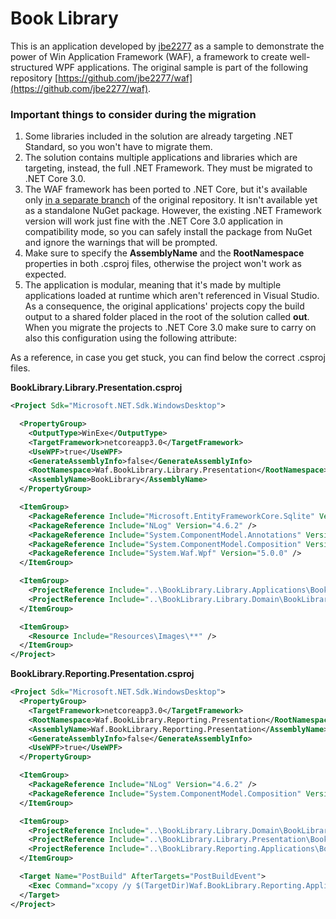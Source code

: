 ﻿# Book Library

This is an application developed by [jbe2277](https://github.com/jbe2277) as a sample to demonstrate the power of Win Application Framework (WAF), a framework to create well-structured WPF applications. The original sample is part of the following repository [https://github.com/jbe2277/waf](https://github.com/jbe2277/waf).

### Important things to consider during the migration

1. Some libraries included in the solution are already targeting .NET Standard, so you won't have to migrate them.
2. The solution contains multiple applications and libraries which are targeting, instead, the full .NET Framework. They must be migrated to .NET Core 3.0.
3. The WAF framework has been ported to .NET Core, but it's available only [in a separate branch](https://github.com/jbe2277/waf/tree/netcoreapp3.0) of the original repository. It isn't available yet as a standalone NuGet package. However, the existing .NET Framework version will work just fine with the .NET Core 3.0 application in compatibility mode, so you can safely install the package from NuGet and ignore the warnings that will be prompted.
3. Make sure to specify the **AssemblyName** and the **RootNamespace** properties in both .csproj files, otherwise the project won't work as expected.
4. The application is modular, meaning that it's made by multiple applications loaded at runtime which aren't referenced in Visual Studio. As a consequence, the original applications' projects copy the build output to a shared folder placed in the root of the solution called **out**. When you migrate the projects to .NET Core 3.0 make sure to carry on also this configuration using the following attribute:



As a reference, in case you get stuck, you can find below the correct .csproj files.

**BookLibrary.Library.Presentation.csproj**
```xml
<Project Sdk="Microsoft.NET.Sdk.WindowsDesktop">

  <PropertyGroup>
    <OutputType>WinExe</OutputType>
    <TargetFramework>netcoreapp3.0</TargetFramework>
    <UseWPF>true</UseWPF>
    <GenerateAssemblyInfo>false</GenerateAssemblyInfo>
    <RootNamespace>Waf.BookLibrary.Library.Presentation</RootNamespace>
    <AssemblyName>BookLibrary</AssemblyName>
  </PropertyGroup>

  <ItemGroup>
    <PackageReference Include="Microsoft.EntityFrameworkCore.Sqlite" Version="2.2.4" />
    <PackageReference Include="NLog" Version="4.6.2" />
    <PackageReference Include="System.ComponentModel.Annotations" Version="4.5.0" />
    <PackageReference Include="System.ComponentModel.Composition" Version="4.6.0-preview.19073.11" />
    <PackageReference Include="System.Waf.Wpf" Version="5.0.0" />
  </ItemGroup>

  <ItemGroup>
    <ProjectReference Include="..\BookLibrary.Library.Applications\BookLibrary.Library.Applications.csproj" />
    <ProjectReference Include="..\BookLibrary.Library.Domain\BookLibrary.Library.Domain.csproj" />
  </ItemGroup>

  <ItemGroup>
    <Resource Include="Resources\Images\**" />
  </ItemGroup>
</Project>
```

**BookLibrary.Reporting.Presentation.csproj**
```xml
<Project Sdk="Microsoft.NET.Sdk.WindowsDesktop">
  <PropertyGroup>
    <TargetFramework>netcoreapp3.0</TargetFramework>
    <RootNamespace>Waf.BookLibrary.Reporting.Presentation</RootNamespace>
    <AssemblyName>Waf.BookLibrary.Reporting.Presentation</AssemblyName>
    <GenerateAssemblyInfo>false</GenerateAssemblyInfo>
    <UseWPF>true</UseWPF>
  </PropertyGroup>

  <ItemGroup>
    <PackageReference Include="NLog" Version="4.6.2" />
    <PackageReference Include="System.ComponentModel.Composition" Version="4.6.0-preview.19073.11" />
  </ItemGroup>

  <ItemGroup>
    <ProjectReference Include="..\BookLibrary.Library.Domain\BookLibrary.Library.Domain.csproj" />
    <ProjectReference Include="..\BookLibrary.Library.Presentation\BookLibrary.Library.Presentation.csproj" />
    <ProjectReference Include="..\BookLibrary.Reporting.Applications\BookLibrary.Reporting.Applications.csproj" />
  </ItemGroup>

  <Target Name="PostBuild" AfterTargets="PostBuildEvent">
    <Exec Command="xcopy /y $(TargetDir)Waf.BookLibrary.Reporting.Applications.dll $(SolutionDir)BookLibrary.Library.Presentation\bin\Debug\netcoreapp3.0&#xD;&#xA;xcopy /y $(TargetDir)Waf.BookLibrary.Reporting.Presentation.dll $(SolutionDir)BookLibrary.Library.Presentation\bin\Debug\netcoreapp3.0" />
  </Target>
</Project>
```
